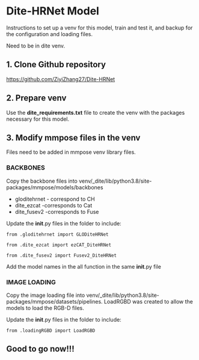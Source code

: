 # Dite-HRNet Model
Instructions to set up a venv for this model, train and test it, and backup for the configuration and loading files.

Need to be in dite venv.


## 1. Clone Github repository
https://github.com/ZiyiZhang27/Dite-HRNet


## 2. Prepare venv
Use the **dite_requirements.txt** file to create the venv with the packages necessary for this model.


## 3. Modify mmpose files in the venv
Files need to be added in mmpose venv library files.


### **BACKBONES**
Copy the backbone files into venv/_dite/lib/python3.8/site-packages/mmpose/models/backbones
* gloditehrnet - correspond to CH
* dite_ezcat -corresponds to Cat
* dite_fusev2 -corresponds to Fuse

Update the __init__.py files in the folder to include:

`from .gloditehrnet import GLODiteHRNet`

`from .dite_ezcat import ezCAT_DiteHRNet`

`from .dite_fusev2 import Fusev2_DiteHRNet`

Add the model names in the all function in the same __init__.py file


### **IMAGE LOADING**
Copy the image loading file into venv/_dite/lib/python3.8/site-packages/mmpose/datasets/pipelines. LoadRGBD was created to allow the models to load the RGB-D files.

Update the __init__.py files in the folder to include:

`from .loadingRGBD import LoadRGBD`

## Good to go now!!!
